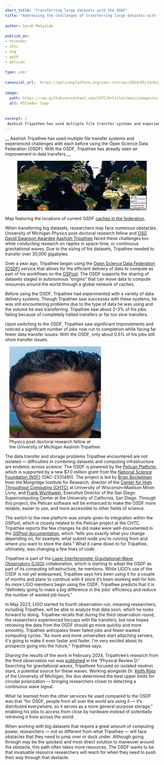 ```yaml
---
short_title: "Transferring large datasets with the OSDF" 
title: "Addressing the challenges of transferring large datasets with the OSDF"

author: Sarah Matysiak

publish_on:
- htcondor
- chtc
- osg
- path
- pelican

type: user

canonical_url:  https://pelicanplatform.org/user-stories/2024/05/14/big-data-with-osdf

image:
  path: https://raw.githubusercontent.com/CHTC/Articles/main/images/sites-use-of-osdf.png
  alt: HTCondor logo


excerpt: |
 Aashish Tripathee has used multiple file transfer systems and experienced challenges with each before using the Open Science Data Federation (OSDF). With the OSDF, Tripathee has already seen an improvement in data transfers.
---
```


__ Aashish Tripathee has used multiple file transfer systems and experienced challenges with each before using the Open Science Data Federation (OSDF). With the OSDF, Tripathee has already seen an improvement in data transfers.__

<figure>
<img src="https://raw.githubusercontent.com/CHTC/Articles/main/images/sites-use-of-osdf.png" alt="Map of OSDF use"/>
</figure>


Map featuring the locations of current OSDF [caches in the federation](https://osg-htc.org/docs/data/stashcache/overview/#architecture).

When transferring big datasets, researchers may face numerous obstacles. University of Michigan Physics post-doctoral research fellow and [OSG David Swanson Awardee](https://osg-htc.org/spotlights/david-swanson-awardees-2023.html)  [Aashish Tripathee](https://lsa.umich.edu/physics/people/research-fellows/aashisht.html) faced these challenges too while conducting research on ripples in space-time, or continuous gravitational waves. Due to the sizing of his datasets, Tripathee needed to transfer over 30,000 gigabytes.

Over a year ago, Tripathee began using the [Open Science Data Federation (OSDF)](https://osg-htc.org/services/osdf) service that allows for the efficient delivery of data to compute as part of his workflows on the [OSPool](https://osg-htc.org/). The OSDF supports the sharing of datasets staged in autonomous “origins” that can move data to compute resources around the world through a global network of caches.

Before using the OSDF, Tripathee had experimented with a variety of data delivery systems. Though Tripathee saw successes with these systems, he was still encountering problems due to the type of data he was using and the volume he was transferring. Tripathee saw about 2–3% of his jobs failing because of completely halted transfers or far too slow transfers.

Upon switching to the OSDF, Tripathee saw significant improvements and noticed a significant number of jobs now run to completion while facing far fewer data transfer issues: With the OSDF, only about 0.5% of his jobs still show transfer issues.

<figure class="figure float-end" style="margin-left: 1em">
 <img src='https://raw.githubusercontent.com/CHTC/Articles/main/images/headshot-use-of-osdf.png' height="300" width="300" class="figure-img img-fluid rounded" alt="Physics post-doctoral research fellow at the University of Michigan Aashish Tripathee.">
  <figcaption class="figure-caption">Physics post-doctoral research fellow at <br>the University of Michigan Aashish Tripathee.</figcaption>
</figure>

The data transfer and storage problems Tripathee encountered are not isolated — difficulties in combining datasets and computing infrastructure are endemic across science. The OSDF is powered by the [Pelican Platform](https://pelicanplatform.org/), which is supported by a new $7.0 million grant from the [National Science Foundation (NSF)](https://www.nsf.gov/awardsearch/showAward?AWD_ID=2331480) (OAC-2331480). The project is led by [Brian Bockelman](https://morgridge.org/profile/brian-bockelman/) from the Morgridge Institute for Research, director of the [Center for High Throughput Computing (CHTC)](https://chtc.cs.wisc.edu/) at University of Wisconsin–Madison Miron Livny, and [Frank Würthwein](https://www.sdsc.edu/research/researcher_spotlight/wuerthwein_frank.html), Executive Director of the San Diego Supercomputing Center at the University of California, San Diego. Through this project, the Pelican software will be enhanced to make the OSDF more reliable, easier to use, and more accessible to other fields of science.

The switch to the new platform was simple given its integration within the OSPool, which is closely related to the Pelican project at the CHTC. Tripathee reports the few changes he did make were well-documented in the [OSPool documentation](https://portal.osg-htc.org/documentation/htc_workloads/managing_data/osdf/), which “tells you exactly what you change depending on, for example, what submit node you're running from and where you want to store the data.” What it came down to for Tripathee, ultimately, was changing a few lines of code.

Tripathee is part of the [Laser Interferometer Gravitational-Wave Observatory (LIGO)](https://www.ligo.caltech.edu/) collaboration, which is starting to adopt the OSDF as part of its computing infrastructure, he mentions. While LIGO’s use of the OSDF is not yet widespread, Tripathee says he’s been using it for a couple of months and plans to continue with it since it’s been working well for him. As more LIGO members begin using the OSDF, Tripathee predicts that it is “definitely going to make a big difference in the jobs’ efficiency and reduce the number of wasted job hours.”

In May 2023, LIGO started its fourth observation run, meaning researchers, including Tripathee, will be able to analyze that data soon, which he looks forward to doing. Tripathee recalls that during the third observation round, the researchers experienced hiccups with file transfers, but now hopes retrieving the data from the OSDF should go more quickly and more smoothly. Tripathee anticipates fewer failed jobs and fewer wasted computing cycles. “As more and more universities start attaching servers, it's going to make it even faster and faster. I'm very excited about its prospects going into the future,” Tripathee says.

Sharing the results of the work in February 2024, Tripathree’s research from the third observation run was [published](https://journals.aps.org/prd/abstract/10.1103/PhysRevD.109.043049#) in the “Physical Review D.” Searching for gravitational waves, Tripathree focused on isolated neutron stars, a potential source for these waves. Working alongside Dr. [Keith Riles](https://lsa.umich.edu/physics/people/faculty/kriles.html) of the University of Michigan, the duo determined the best upper limits for circular polarization — bringing researchers closer to detecting a continuous wave signal.

What he learned from the other services he used compared to the OSDF was that “for OSDF, people from all over the world are using it — it’s distributed everywhere, so it serves as a more general-purpose storage,” enabling his jobs to access from close by hardware instead of potentially retrieving it from across the world.

When working with big datasets that require a great amount of computing power, researchers — not so different from what Tripathee — will face obstacles that they need to jump over or duck under. Although going through may be the quickest and most direct solution to maneuver around the obstacle, this path often takes more resources. The OSDF wants to be that invaluable resource researchers will reach for when they need to push their way through that obstacle.
